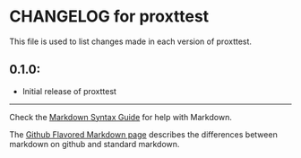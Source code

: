 # CHANGELOG for proxttest

This file is used to list changes made in each version of proxttest.

## 0.1.0:

* Initial release of proxttest

- - - 
Check the [Markdown Syntax Guide](http://daringfireball.net/projects/markdown/syntax) for help with Markdown.

The [Github Flavored Markdown page](http://github.github.com/github-flavored-markdown/) describes the differences between markdown on github and standard markdown.
